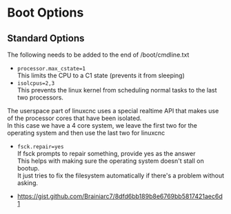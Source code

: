 # Boot Options

## Standard Options

The following needs to be added to the end of /boot/cmdline.txt

  * `processor.max_cstate=1`  
    This limits the CPU to a C1 state (prevents it from sleeping)
  * `isolcpus=2,3`  
    This prevents the linux kernel from scheduling normal tasks to the last two processors. 

The userspace part of linuxcnc uses a special realtime API that makes use of the processor cores that have been isolated.  
In this case we have a 4 core system, we leave the first two for the operating system and then use the last two for linuxcnc

  * `fsck.repair=yes`  
    If fsck prompts to repair something, provide yes as the answer  
    This helps with making sure the operating system doesn't stall on bootup.  
    It just tries to fix the filesystem automatically if there's a problem without asking.

  * https://gist.github.com/Brainiarc7/8dfd6bb189b8e6769bb5817421aec6d1
